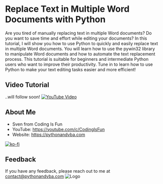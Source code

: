 # Replace Text in Multiple Word Documents with Python
Are you tired of manually replacing text in multiple Word documents? Do you want to save time and effort while editing your documents? In this tutorial, I will show you how to use Python to quickly and easily replace text in multiple Word documents. You will learn how to use the pywin32 library to manipulate Word documents and how to automate the text replacement process. This tutorial is suitable for beginners and intermediate Python users who want to improve their productivity. Tune in to learn how to use Python to make your text editing tasks easier and more efficient!


## Video Tutorial
..will follow soon!
[![YouTube Video](https://img.youtube.com/vi/XXX/0.jpg)](https://youtu.be/XXX)


## About Me
- Sven from Coding Is Fun
- YouTube: https://youtube.com/c/CodingIsFun
- Website: https://pythonandvba.com

[![ko-fi](https://ko-fi.com/img/githubbutton_sm.svg)](https://ko-fi.com/X7X47Q0EG)

## Feedback
If you have any feedback, please reach out to me at contact@pythonandvba.com
![Logo](https://www.pythonandvba.com/banner-img)
